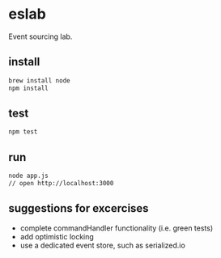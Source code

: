 # eslab

Event sourcing lab.

## install

```bash
brew install node
npm install
```

## test

```bash
npm test
```

## run

```bash
node app.js
// open http://localhost:3000
```

## suggestions for excercises

* complete commandHandler functionality (i.e. green tests)
* add optimistic locking 
* use a dedicated event store, such as serialized.io
